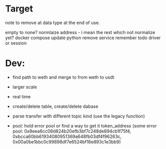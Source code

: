 # Target
note to remove at data type at the end of use.

empty to none?
normlaize address - i mean the rest which not normalize yet?
docker compose
update python
remove service
remember todo
driver or session
# Dev:
- find path to weth and merge to from weth to usdt

- larger scale
- real time
- create/delete table, create/delete dabase
- parse transfer with different topic kind (use the legacy function)
- pool: hold error pool or find a way to get it token_address (some error pool: 0x8eea6cc08d824b20efb3bf7c248de694cb1f75f4, 0xbcca60bb61934080951369a648fb03df4f96263c, 0x00a0be1bbc0c99898df7e6524bf16e893c1e3bb9)